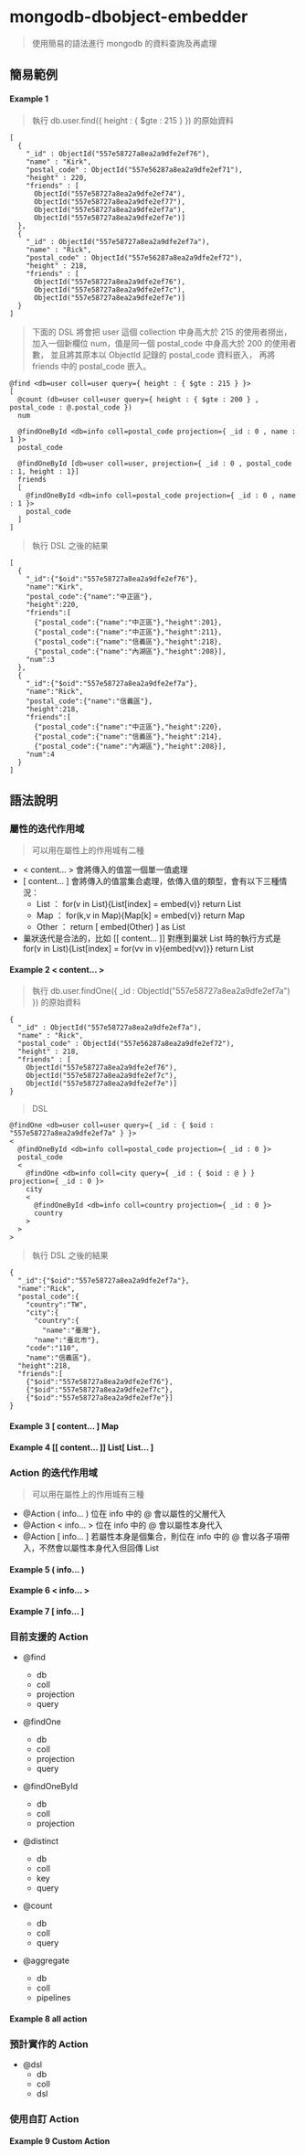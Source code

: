 # mongodb-dbobject-embedder
>使用簡易的語法進行 mongodb 的資料查詢及再處理

## 簡易範例

#### Example 1
>執行 db.user.find({ height : { $gte : 215 } }) 的原始資料

```
[
  { 
    "_id" : ObjectId("557e58727a8ea2a9dfe2ef76"), 
    "name" : "Kirk", 
    "postal_code" : ObjectId("557e56287a8ea2a9dfe2ef71"), 
    "height" : 220, 
    "friends" : [ 
      ObjectId("557e58727a8ea2a9dfe2ef74"), 
      ObjectId("557e58727a8ea2a9dfe2ef77"), 
      ObjectId("557e58727a8ea2a9dfe2ef7a"), 
      ObjectId("557e58727a8ea2a9dfe2ef7e")] 
  },
  { 
    "_id" : ObjectId("557e58727a8ea2a9dfe2ef7a"), 
    "name" : "Rick", 
    "postal_code" : ObjectId("557e56287a8ea2a9dfe2ef72"), 
    "height" : 218, 
    "friends" : [ 
      ObjectId("557e58727a8ea2a9dfe2ef76"), 
      ObjectId("557e58727a8ea2a9dfe2ef7c"), 
      ObjectId("557e58727a8ea2a9dfe2ef7e")] 
  }
]
```

>下面的 DSL 將會把 user 這個 collection 中身高大於 215 的使用者撈出，
>加入一個新欄位 num，值是同一個 postal_code 中身高大於 200 的使用者數，
>並且將其原本以 ObjectId 記錄的 postal_code 資料嵌入，
>再將 friends 中的 postal_code 嵌入。

```
@find <db=user coll=user query={ height : { $gte : 215 } }>
[
  @count (db=user coll=user query={ height : { $gte : 200 } , postal_code : @.postal_code })
  num

  @findOneById <db=info coll=postal_code projection={ _id : 0 , name : 1 }>
  postal_code

  @findOneById [db=user coll=user, projection={ _id : 0 , postal_code : 1, height : 1}]
  friends
  [
    @findOneById <db=info coll=postal_code projection={ _id : 0 , name : 1 }>
    postal_code
  ]
]
```

>執行 DSL 之後的結果

```
[
  {
    "_id":{"$oid":"557e58727a8ea2a9dfe2ef76"},
    "name":"Kirk",
    "postal_code":{"name":"中正區"},
    "height":220,
    "friends":[
      {"postal_code":{"name":"中正區"},"height":201},
      {"postal_code":{"name":"中正區"},"height":211},
      {"postal_code":{"name":"信義區"},"height":218},
      {"postal_code":{"name":"內湖區"},"height":208}],
    "num":3
  },
  {
    "_id":{"$oid":"557e58727a8ea2a9dfe2ef7a"},
    "name":"Rick",
    "postal_code":{"name":"信義區"},
    "height":218,
    "friends":[
      {"postal_code":{"name":"中正區"},"height":220},
      {"postal_code":{"name":"信義區"},"height":214},
      {"postal_code":{"name":"內湖區"},"height":208}],
    "num":4
  }
]
```


## 語法說明

### 屬性的迭代作用域
>可以用在屬性上的作用城有二種

* < content... > 會將傳入的值當一個單一值處理
* [ content... ] 會將傳入的值當集合處理，依傳入值的類型，會有以下三種情況：
  * List ： for(v in List){List[index] = embed(v)} return List
  * Map ： for(k,v in Map){Map[k] = embed(v)} return Map
  * Other ： return [ embed(Other) ] as List
* 巢狀迭代是合法的，比如 [[ content... ]] 對應到巢狀 List 時的執行方式是 for(v in List){List[index] = for(vv in v){embed(vv)}} return List

#### Example 2  < content... >
>執行 db.user.findOne({ _id : ObjectId("557e58727a8ea2a9dfe2ef7a") }) 的原始資料

```
{ 
  "_id" : ObjectId("557e58727a8ea2a9dfe2ef7a"), 
  "name" : "Rick", 
  "postal_code" : ObjectId("557e56287a8ea2a9dfe2ef72"), 
  "height" : 218, 
  "friends" : [ 
    ObjectId("557e58727a8ea2a9dfe2ef76"), 
    ObjectId("557e58727a8ea2a9dfe2ef7c"), 
    ObjectId("557e58727a8ea2a9dfe2ef7e")] 
}
```

>DSL

```
@findOne <db=user coll=user query={ _id : { $oid : "557e58727a8ea2a9dfe2ef7a" } }>
<
  @findOneById <db=info coll=postal_code projection={ _id : 0 }>
  postal_code
  <
    @findOne <db=info coll=city query={ _id : { $oid : @ } } projection={ _id : 0 }>
    city
    <
      @findOneById <db=info coll=country projection={ _id : 0 }>
      country
    >
  >
>
```

>執行 DSL 之後的結果

```
{
  "_id":{"$oid":"557e58727a8ea2a9dfe2ef7a"},
  "name":"Rick",
  "postal_code":{
    "country":"TW",
    "city":{
      "country":{
        "name":"臺灣"},
      "name":"臺北市"},
    "code":"110",
    "name":"信義區"},
  "height":218,
  "friends":[
    {"$oid":"557e58727a8ea2a9dfe2ef76"},
    {"$oid":"557e58727a8ea2a9dfe2ef7c"},
    {"$oid":"557e58727a8ea2a9dfe2ef7e"}]
}
```

#### Example 3  [ content... ] Map

#### Example 4  [[ content... ]] List[ List... ]


### Action 的迭代作用域
>可以用在屬性上的作用城有三種
* @Action ( info... ) 位在 info 中的 @ 會以屬性的父層代入
* @Action < info... > 位在 info 中的 @ 會以屬性本身代入
* @Action [ info... ] 若屬性本身是個集合，則位在 info 中的 @ 會以各子項帶入，不然會以屬性本身代入但回傳 List

#### Example 5  ( info... )

#### Example 6  < info... >

#### Example 7  [ info... ]


### 目前支援的 Action
* @find
  * db
  * coll
  * projection
  * query

* @findOne
  * db
  * coll
  * projection
  * query

* @findOneById
  * db
  * coll
  * projection

* @distinct
  * db
  * coll
  * key
  * query

* @count
  * db
  * coll
  * query

* @aggregate
  * db
  * coll
  * pipelines

#### Example 8  all action

### 預計實作的 Action
* @dsl
  * db
  * coll
  * dsl


### 使用自訂 Action

#### Example 9  Custom Action
